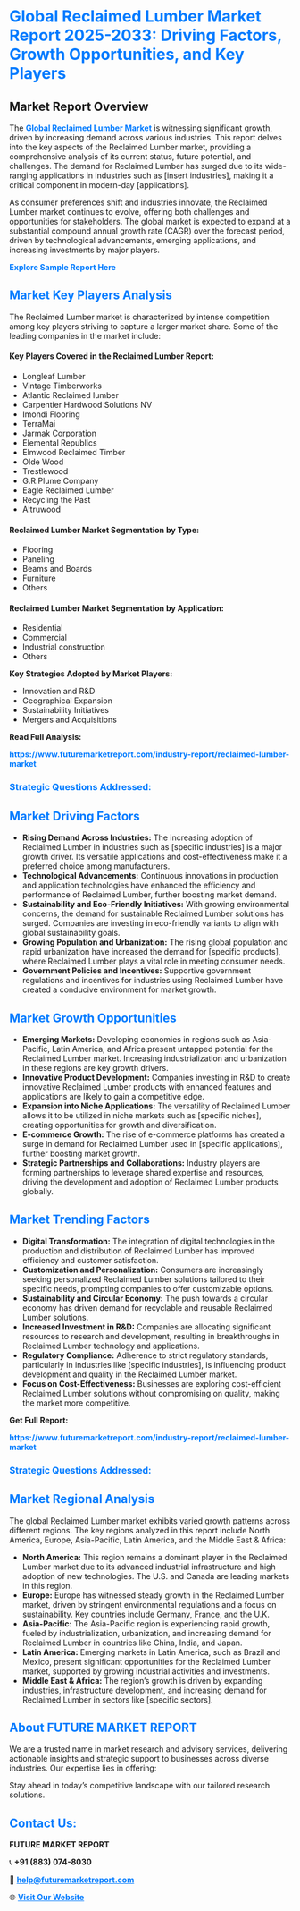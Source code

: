 <h1 style="color: #007BFF;">Global Reclaimed Lumber Market Report 2025-2033: Driving Factors, Growth Opportunities, and Key Players</h1>

<section id="overview">
<h2>Market Report Overview</h2>
<p>The <a href="https://www.futuremarketreport.com/industry-report/reclaimed-lumber-market" style="color: #007BFF; text-decoration: none;"><strong>Global Reclaimed Lumber Market</strong></a> is witnessing significant growth, driven by increasing demand across various industries. This report delves into the key aspects of the Reclaimed Lumber market, providing a comprehensive analysis of its current status, future potential, and challenges. The demand for Reclaimed Lumber has surged due to its wide-ranging applications in industries such as [insert industries], making it a critical component in modern-day [applications].</p>
<p>As consumer preferences shift and industries innovate, the Reclaimed Lumber market continues to evolve, offering both challenges and opportunities for stakeholders. The global market is expected to expand at a substantial compound annual growth rate (CAGR) over the forecast period, driven by technological advancements, emerging applications, and increasing investments by major players.</p>
</section>

<section id="overview">
<p><a href="https://www.futuremarketreport.com/request-sample/reportId=60602" style="color: #007BFF; text-decoration: none;"><strong>Explore Sample Report Here</strong></a></p>
</section>

<section id="key-players">
<h2 style="color: #007BFF;">Market Key Players Analysis</h2>
<p>The Reclaimed Lumber market is characterized by intense competition among key players striving to capture a larger market share. Some of the leading companies in the market include:</p>
<h4>Key Players Covered in the Reclaimed Lumber Report:</h4>
<ul><li>Longleaf Lumber</li><li>Vintage Timberworks</li><li>Atlantic Reclaimed lumber</li><li>Carpentier Hardwood Solutions NV</li><li>Imondi Flooring</li><li>TerraMai</li><li>Jarmak Corporation</li><li>Elemental Republics</li><li>Elmwood Reclaimed Timber</li><li>Olde Wood</li><li>Trestlewood</li><li>G.R.Plume Company</li><li>Eagle Reclaimed Lumber</li><li>Recycling the Past</li><li>Altruwood</li></ul>
<h4>Reclaimed Lumber Market Segmentation by Type:</h4>
<ul><li>Flooring</li><li>Paneling</li><li>Beams and Boards</li><li>Furniture</li><li>Others</li></ul>

<h4>Reclaimed Lumber Market Segmentation by Application:</h4>
<ul><li>Residential</li><li>Commercial</li><li>Industrial construction</li><li>Others</li></ul>
<p><strong>Key Strategies Adopted by Market Players:</strong></p>
<ul>
<li>Innovation and R&D</li>
<li>Geographical Expansion</li>
<li>Sustainability Initiatives</li>
<li>Mergers and Acquisitions</li>
</ul>
</section>

<section>
<p><strong>Read Full Analysis: </strong></p><a href="https://www.futuremarketreport.com/industry-report/reclaimed-lumber-market" style="color: #007BFF; text-decoration: none;"><strong>https://www.futuremarketreport.com/industry-report/reclaimed-lumber-market</strong></a>
<h3 style="color: #007BFF;">Strategic Questions Addressed:</h3>
</section>

<section id="driving-factors">
<h2 style="color: #007BFF;">Market Driving Factors</h2>
<ul>
<li><strong>Rising Demand Across Industries:</strong> The increasing adoption of Reclaimed Lumber in industries such as [specific industries] is a major growth driver. Its versatile applications and cost-effectiveness make it a preferred choice among manufacturers.</li>
<li><strong>Technological Advancements:</strong> Continuous innovations in production and application technologies have enhanced the efficiency and performance of Reclaimed Lumber, further boosting market demand.</li>
<li><strong>Sustainability and Eco-Friendly Initiatives:</strong> With growing environmental concerns, the demand for sustainable Reclaimed Lumber solutions has surged. Companies are investing in eco-friendly variants to align with global sustainability goals.</li>
<li><strong>Growing Population and Urbanization:</strong> The rising global population and rapid urbanization have increased the demand for [specific products], where Reclaimed Lumber plays a vital role in meeting consumer needs.</li>
<li><strong>Government Policies and Incentives:</strong> Supportive government regulations and incentives for industries using Reclaimed Lumber have created a conducive environment for market growth.</li>
</ul>
</section>

<section id="growth-opportunities">
<h2 style="color: #007BFF;">Market Growth Opportunities</h2>
<ul>
<li><strong>Emerging Markets:</strong> Developing economies in regions such as Asia-Pacific, Latin America, and Africa present untapped potential for the Reclaimed Lumber market. Increasing industrialization and urbanization in these regions are key growth drivers.</li>
<li><strong>Innovative Product Development:</strong> Companies investing in R&D to create innovative Reclaimed Lumber products with enhanced features and applications are likely to gain a competitive edge.</li>
<li><strong>Expansion into Niche Applications:</strong> The versatility of Reclaimed Lumber allows it to be utilized in niche markets such as [specific niches], creating opportunities for growth and diversification.</li>
<li><strong>E-commerce Growth:</strong> The rise of e-commerce platforms has created a surge in demand for Reclaimed Lumber used in [specific applications], further boosting market growth.</li>
<li><strong>Strategic Partnerships and Collaborations:</strong> Industry players are forming partnerships to leverage shared expertise and resources, driving the development and adoption of Reclaimed Lumber products globally.</li>
</ul>
</section>

<section id="trending-factors">
<h2 style="color: #007BFF;">Market Trending Factors</h2>
<ul>
<li><strong>Digital Transformation:</strong> The integration of digital technologies in the production and distribution of Reclaimed Lumber has improved efficiency and customer satisfaction.</li>
<li><strong>Customization and Personalization:</strong> Consumers are increasingly seeking personalized Reclaimed Lumber solutions tailored to their specific needs, prompting companies to offer customizable options.</li>
<li><strong>Sustainability and Circular Economy:</strong> The push towards a circular economy has driven demand for recyclable and reusable Reclaimed Lumber solutions.</li>
<li><strong>Increased Investment in R&D:</strong> Companies are allocating significant resources to research and development, resulting in breakthroughs in Reclaimed Lumber technology and applications.</li>
<li><strong>Regulatory Compliance:</strong> Adherence to strict regulatory standards, particularly in industries like [specific industries], is influencing product development and quality in the Reclaimed Lumber market.</li>
<li><strong>Focus on Cost-Effectiveness:</strong> Businesses are exploring cost-efficient Reclaimed Lumber solutions without compromising on quality, making the market more competitive.</li>
</ul>
</section>

<section>
<p><strong>Get Full Report: </strong></p><a href="https://www.futuremarketreport.com/industry-report/reclaimed-lumber-market" style="color: #007BFF; text-decoration: none;"><strong>https://www.futuremarketreport.com/industry-report/reclaimed-lumber-market</strong></a>
<h3 style="color: #007BFF;">Strategic Questions Addressed:</h3>
</section>


<section id="regional-analysis">
<h2 style="color: #007BFF;">Market Regional Analysis</h2>
<p>The global Reclaimed Lumber market exhibits varied growth patterns across different regions. The key regions analyzed in this report include North America, Europe, Asia-Pacific, Latin America, and the Middle East & Africa:</p>
<ul>
<li><strong>North America:</strong> This region remains a dominant player in the Reclaimed Lumber market due to its advanced industrial infrastructure and high adoption of new technologies. The U.S. and Canada are leading markets in this region.</li>
<li><strong>Europe:</strong> Europe has witnessed steady growth in the Reclaimed Lumber market, driven by stringent environmental regulations and a focus on sustainability. Key countries include Germany, France, and the U.K.</li>
<li><strong>Asia-Pacific:</strong> The Asia-Pacific region is experiencing rapid growth, fueled by industrialization, urbanization, and increasing demand for Reclaimed Lumber in countries like China, India, and Japan.</li>
<li><strong>Latin America:</strong> Emerging markets in Latin America, such as Brazil and Mexico, present significant opportunities for the Reclaimed Lumber market, supported by growing industrial activities and investments.</li>
<li><strong>Middle East & Africa:</strong> The region’s growth is driven by expanding industries, infrastructure development, and increasing demand for Reclaimed Lumber in sectors like [specific sectors].</li>
</ul>
</section>

<footer>
<h2 style="color: #007BFF;">About FUTURE MARKET REPORT</h2>
<p>We are a trusted name in market research and advisory services, delivering actionable insights and strategic support to businesses across diverse industries. Our expertise lies in offering:</p>

<p>Stay ahead in today’s competitive landscape with our tailored research solutions.</p>

<h2 style="color: #007BFF;">Contact Us:</h2>
<p><strong>FUTURE MARKET REPORT</strong></p>
<p>📞 <strong>+91 (883) 074-8030</strong></p>
<p>📧 <strong><a href="mailto:help@futuremarketreport.com" style="color: #007BFF;">help@futuremarketreport.com</a></strong></p>
<p>🌐 <strong><a href="https://www.futuremarketreport.com/" style="color: #007BFF;">Visit Our Website</a></strong></p>
</footer>